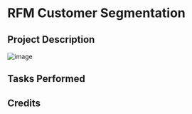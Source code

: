 # RFM Customer Segmentation

## Project Description
![image](https://github.com/Rie-Loe/RFM_Customer_Segmentation/assets/84235495/41b785ba-24d0-42a9-a8b9-ee714038cd7e)


## Tasks Performed

## Credits

